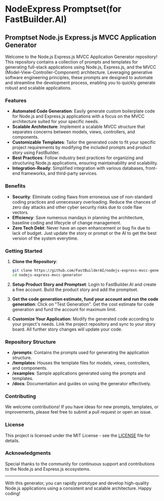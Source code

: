 # NodeExpress Promptset(for FastBuilder.AI)

## Promptset Node.js Express.js MVCC Application Generator

Welcome to the Node.js Express.js MVCC Application Generator repository! This repository contains a collection of prompts and templates for generating full-stack applications using Node.js, Express.js, and the MVCC (Model-View-Controller-Component) architecture. Leveraging generative software engineering principles, these prompts are designed to automate and streamline the development process, enabling you to quickly generate robust and scalable applications.

### Features

- **Automated Code Generation**: Easily generate custom boilerplate code for Node.js and Express.js applications with a focus on the MVCC architecture suited for your specific needs.
- **Scalable Architecture**: Implement a scalable MVCC structure that separates concerns between models, views, controllers, and components.
- **Customizable Templates**: Tailor the generated code to fit your specific project requirements by modifying the included  prompts and product story using FastBuilder.
- **Best Practices**: Follow industry best practices for organizing and structuring Node.js applications, ensuring maintainability and scalability.
- **Integration-Ready**: Simplified integration with various databases, front-end frameworks, and third-party services.

### Benefits

- **Security**: Eliminate coding flaws from erroneous use of non-standard coding practices and unnecessary overloading. Reduce the chances of zero day attacks and other cyber security risks due to code flaw vectors.
- **Efficiency**: Save numerous mandays in planning the architecture, baseline coding and lifecycle of change management.
- **Zero Tech Debt**: Never have an open enhancement or bug fix due to lack of budget. Just update the story or prompt or the AI to get the best version of the system everytime.


### Getting Started

1. **Clone the Repository**:
   ```bash
   git clone https://github.com/FastBuilderAI/nodejs-express-mvcc-generator-promptset.git
   cd nodejs-express-mvcc-generator
   ```

2. **Setup Product Story and Promptset**:
   Login to FastBuilder.AI and create a free account. Build the product story and add the promptset.
   

3. **Get the code generation estimate, fund your account and run the code generation**:
   Click on "Test Generation". Get the cost estimate for code generation and fund the account for maximum limit.
   

4. **Customize Your Application**:
   Modify the generated code according to your project's needs. Link the project repository and sync to your story board. All further story changes will update your code.

### Repository Structure

- **/prompts**: Contains the prompts used for generating the application structure.
- **/templates**: Houses the template files for models, views, controllers, and components.
- **/examples**: Sample applications generated using the prompts and templates.
- **/docs**: Documentation and guides on using the generator effectively.

### Contributing

We welcome contributions! If you have ideas for new prompts, templates, or improvements, please feel free to submit a pull request or open an issue.

### License

This project is licensed under the MIT License - see the [LICENSE](LICENSE) file for details.

### Acknowledgments

Special thanks to the community for continuous support and contributions to the Node.js and Express.js ecosystems.

---

With this generator, you can rapidly prototype and develop high-quality Node.js applications using a consistent and scalable architecture. Happy coding!